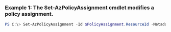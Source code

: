 ### Example 1: The Set-AzPolicyAssignment cmdlet modifies a policy assignment.
```powershell
PS C:\> Set-AzPolicyAssignment -Id $PolicyAssignment.ResourceId -Metadata {"category":"Virtual Machine"} -NotScope {NotScope}
```


